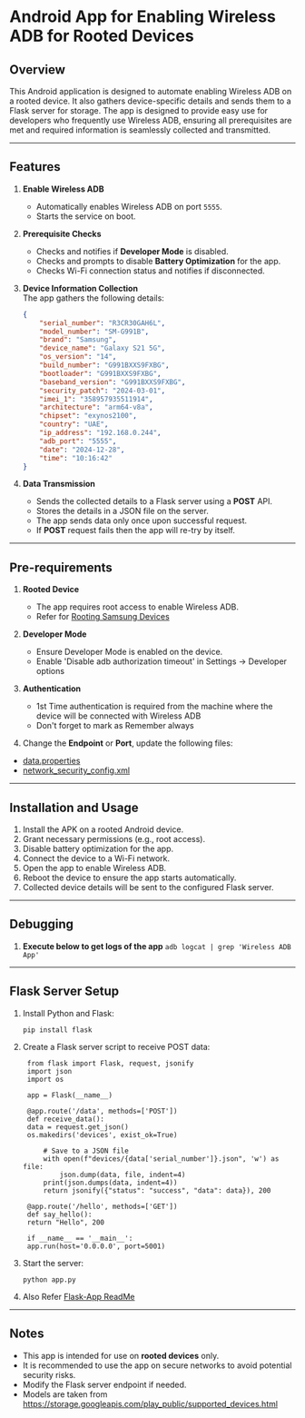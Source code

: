 # Android App for Enabling Wireless ADB for Rooted Devices

## Overview

This Android application is designed to automate enabling Wireless ADB on a rooted device.
It also gathers device-specific details and sends them to a Flask server for storage.
The app is designed to provide easy use for developers who frequently use Wireless ADB, ensuring all prerequisites are met and required information is seamlessly collected and transmitted.

---

## Features

1. **Enable Wireless ADB**
   - Automatically enables Wireless ADB on port `5555`.
   - Starts the service on boot.

2. **Prerequisite Checks**
   - Checks and notifies if **Developer Mode** is disabled.
   - Checks and prompts to disable **Battery Optimization** for the app.
   - Checks Wi-Fi connection status and notifies if disconnected.

3. **Device Information Collection**  
   The app gathers the following details:
   ```json
   {
       "serial_number": "R3CR30GAH6L",
       "model_number": "SM-G991B",
       "brand": "Samsung",
       "device_name": "Galaxy S21 5G",
       "os_version": "14",
       "build_number": "G991BXXS9FXBG",
       "bootloader": "G991BXXS9FXBG",
       "baseband_version": "G991BXXS9FXBG",
       "security_patch": "2024-03-01",
       "imei_1": "358957935511914",
       "architecture": "arm64-v8a",
       "chipset": "exynos2100",
       "country": "UAE",
       "ip_address": "192.168.0.244",
       "adb_port": "5555",
       "date": "2024-12-28",
       "time": "10:16:42"
   }
   ```

4. **Data Transmission**
   - Sends the collected details to a Flask server using a **POST** API.
   - Stores the details in a JSON file on the server.
   - The app sends data only once upon successful request.
   - If **POST** request fails then the app will re-try by itself.

---

## Pre-requirements

1. **Rooted Device**
   - The app requires root access to enable Wireless ADB.
   - Refer for [Rooting Samsung Devices](app/src/main/assets/Root_Samsung_Devices.md)

2. **Developer Mode**
   - Ensure Developer Mode is enabled on the device.
   - Enable 'Disable adb authorization timeout' in Settings -> Developer options

3. **Authentication**
   - 1st Time authentication is required from the machine where the device will be connected with Wireless ADB
   - Don't forget to mark as Remember always

4. Change the **Endpoint** or **Port**, update the following files:
- [data.properties](app/src/main/assets/data.properties)
- [network_security_config.xml](app/src/main/res/xml/network_security_config.xml)

---
## Installation and Usage

1. Install the APK on a rooted Android device.
2. Grant necessary permissions (e.g., root access).
3. Disable battery optimization for the app.
4. Connect the device to a Wi-Fi network.
5. Open the app to enable Wireless ADB.
6. Reboot the device to ensure the app starts automatically.
7. Collected device details will be sent to the configured Flask server.

---

## Debugging

1. **Execute below to get logs of the app**
   `adb logcat | grep 'Wireless ADB App'`

---

## Flask Server Setup

1. Install Python and Flask:
   ```
   pip install flask
   ```
2. Create a Flask server script to receive POST data:
   ```
    from flask import Flask, request, jsonify
    import json
    import os
    
    app = Flask(__name__)
    
    @app.route('/data', methods=['POST'])
    def receive_data():
    data = request.get_json()
    os.makedirs('devices', exist_ok=True)
    
        # Save to a JSON file
        with open(f"devices/{data['serial_number']}.json", 'w') as file:
            json.dump(data, file, indent=4)
        print(json.dumps(data, indent=4))
        return jsonify({"status": "success", "data": data}), 200
    
    @app.route('/hello', methods=['GET'])
    def say_hello():
    return "Hello", 200
    
    if __name__ == '__main__':
    app.run(host='0.0.0.0', port=5001)

   ```
3. Start the server:
   ```
   python app.py
   ```
4. Also Refer [Flask-App ReadMe](app/src/main/assets/flask-app/ReadMe.md)
---

## Notes

- This app is intended for use on **rooted devices** only.
- It is recommended to use the app on secure networks to avoid potential security risks.
- Modify the Flask server endpoint if needed.
- Models are taken from https://storage.googleapis.com/play_public/supported_devices.html
